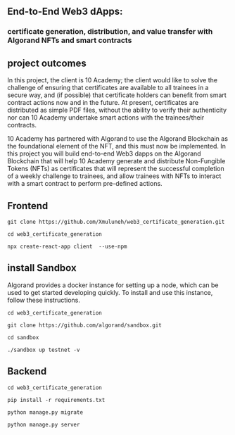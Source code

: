 ## End-to-End Web3 dApps:

### certificate generation, distribution, and value transfer with Algorand NFTs and smart contracts

## project outcomes 

In this project, the client is 10 Academy; the client would like to solve the challenge of ensuring that certificates are available to all trainees in a secure way, and (if possible) that certificate holders can benefit from smart contract actions now and in the future. At present, certificates are distributed as simple PDF files, without the ability to verify their authenticity nor can 10 Academy undertake smart actions with the trainees/their contracts.

10 Academy has partnered with Algorand to use the Algorand Blockchain as the foundational element of the NFT, and this must now be implemented. In this project you will build end-to-end Web3 dapps on the Algorand Blockchain that will help 10 Academy generate and distribute Non-Fungible Tokens (NFTs) as certificates that will represent the successful completion of a weekly challenge to trainees, and allow trainees with NFTs to interact with a smart contract to perform pre-defined actions.

## Frontend

`git clone https://github.com/Xmuluneh/web3_certificate_generation.git `

`cd web3_certificate_generation`

`npx create-react-app client  --use-npm`

## install Sandbox

Algorand provides a docker instance for setting up a node, which can be used to get started developing quickly. To install and use this instance, follow these instructions.​

`cd web3_certificate_generation`

`git clone https://github.com/algorand/sandbox.git`

`cd sandbox`

`./sandbox up testnet -v`

## Backend 

`cd web3_certificate_generation`

`pip install -r requirements.txt `

`python manage.py migrate`

`python manage.py server`

